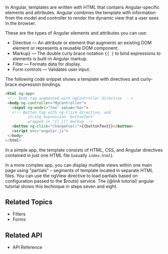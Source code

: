 <!--
{
"name" : "templates",
"version" : "0.1",
"title" : "Templates",
"description" : "Angular combines the template with information from the model and controller to render the dynamic view that a user sees in the browser.",
"homepage" : "https://docs.angularjs.org/guide",
"freshnessDate" : 2015-06-02,
"license" : "CC BY 3.0"
}
-->

In Angular, templates are written with HTML that contains Angular-specific elements and attributes.
Angular combines the template with information from the model and controller to render the dynamic
view that a user sees in the browser.

These are the types of Angular elements and attributes you can use:

* Directive — An attribute or element that
  augments an existing DOM element or represents a reusable DOM component.
* Markup} — The double curly brace notation `{{ }` to bind expressions
  to elements is built-in Angular markup.
* Filter — Formats data for display.
* Form controls — Validates user input.

The following code snippet shows a template with directives and
curly-brace expression bindings:

```html
<html ng-app>
 <!-- Body tag augmented with ngController directive  -->
 <body ng-controller="MyController">
   <input ng-model="foo" value="bar">
   <!-- Button tag with ng-click directive, and
          string expression 'buttonText'
          wrapped in "{{ }}" markup -->
   <button ng-click="changeFoo()">{{buttonText}}</button>
   <script src="angular.js">
 </body>
</html>
```

In a simple app, the template consists of HTML, CSS, and Angular directives contained
in just one HTML file (usually `index.html`).

In a more complex app, you can display multiple views within one main page using "partials" –
segments of template located in separate HTML files. You can use the
ngView directive to load partials based on configuration passed
to the $route} service. The {@link tutorial/ angular tutorial shows this
technique in steps seven and eight.



<!-- @section -->

## Related Topics

* Filters
* Forms


<!-- @section -->

## Related API

* API Reference
